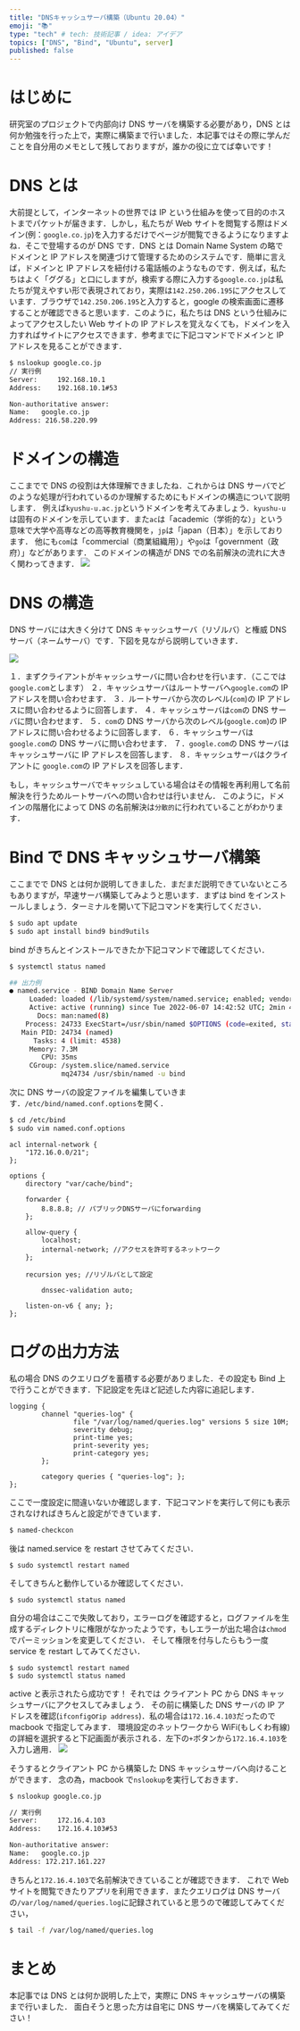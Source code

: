 ```yaml
---
title: "DNSキャッシュサーバ構築（Ubuntu 20.04）"
emoji: "📚"
type: "tech" # tech: 技術記事 / idea: アイデア
topics: ["DNS", "Bind", "Ubuntu", server]
published: false
---
```


# はじめに

研究室のプロジェクトで内部向け DNS サーバを構築する必要があり，DNS とは何か勉強を行った上で，実際に構築まで行いました．本記事ではその際に学んだことを自分用のメモとして残しておりますが，誰かの役に立てば幸いです！

# DNS とは

大前提として，インターネットの世界では IP という仕組みを使って目的のホストまでパケットが届きます．しかし，私たちが Web サイトを閲覧する際はドメイン(例：`google.co.jp`)を入力するだけでページが閲覧できるようになりますよね．そこで登場するのが DNS です．DNS とは Domain Name System の略でドメインと IP アドレスを関連づけて管理するためのシステムです．簡単に言えば，ドメインと IP アドレスを紐付ける電話帳のようなものです．例えば，私たちはよく「ググる」と口にしますが，検索する際に入力する`google.co.jp`は私たちが覚えやすい形で表現されており，実際は`142.250.206.195`にアクセスしています．ブラウザで`142.250.206.195`と入力すると，google の検索画面に遷移することが確認できると思います．このように，私たちは DNS という仕組みによってアクセスしたい Web サイトの IP アドレスを覚えなくても，ドメインを入力すればサイトにアクセスできます．参考までに下記コマンドでドメインと IP アドレスを見ることができます．

```bash
$ nslookup google.co.jp
// 実行例
Server:		192.168.10.1
Address:	192.168.10.1#53

Non-authoritative answer:
Name:	google.co.jp
Address: 216.58.220.99
```

# ドメインの構造

ここまでで DNS の役割は大体理解できましたね．これからは DNS サーバでどのような処理が行われているのか理解するためにもドメインの構造について説明します．
例えば`kyushu-u.ac.jp`というドメインを考えてみましょう．`kyushu-u`は固有のドメインを示しています．また`ac`は「academic（学術的な）」という意味で大学や高専などの高等教育機関を，`jp`は「japan（日本）」を示しております．
他にも`com`は「commercial（商業組織用）」や`go`は「government（政府）」などがあります．
このドメインの構造が DNS での名前解決の流れに大きく関わってきます．
![](/images/9ebfefda4f70eb_domain_tree.png)

# DNS の構造

DNS サーバには大きく分けて DNS キャッシュサーバ（リゾルバ）と権威 DNS サーバ（ネームサーバ）です．下図を見ながら説明していきます．

![](/images/9ebfefda4f70eb_dns_architecture.png)

１．まずクライアントがキャッシュサーバに問い合わせを行います．（ここでは`google.com`とします）
２．キャッシュサーバはルートサーバへ`google.com`の IP アドレスを問い合わせます．
３．ルートサーバから次のレベル(`com`)の IP アドレスに問い合わせるように回答します．
４．キャッシュサーバは`com`の DNS サーバに問い合わせます．
５．`com`の DNS サーバから次のレベル(`google.com`)の IP アドレスに問い合わせるように回答します．
６．キャッシュサーバは`google.com`の DNS サーバに問い合わせます．
７．`google.com`の DNS サーバはキャッシュサーバに IP アドレスを回答します．
８．キャッシュサーバはクライアントに `google.com`の IP アドレスを回答します．

もし，キャッシュサーバでキャッシュしている場合はその情報を再利用して名前解決を行うためルートサーバへの問い合わせは行いません．
このように，ドメインの階層化によって DNS の名前解決は`分散的`に行われていることがわかります．

# Bind で DNS キャッシュサーバ構築

ここまでで DNS とは何か説明してきました．まだまだ説明できていないところもありますが，早速サーバ構築してみようと思います．まずは bind をインストールしましょう．ターミナルを開いて下記コマンドを実行してください．

```bash
$ sudo apt update
$ sudo apt install bind9 bind9utils
```

bind がきちんとインストールできたか下記コマンドで確認してください．

```bash
$ systemctl status named

## 出力例
● named.service - BIND Domain Name Server
     Loaded: loaded (/lib/systemd/system/named.service; enabled; vendor preset: enabled)
     Active: active (running) since Tue 2022-06-07 14:42:52 UTC; 2min 47s ago
       Docs: man:named(8)
    Process: 24733 ExecStart=/usr/sbin/named $OPTIONS (code=exited, status=0/SUCCESS)
   Main PID: 24734 (named)
      Tasks: 4 (limit: 4538)
     Memory: 7.3M
        CPU: 35ms
     CGroup: /system.slice/named.service
             mq24734 /usr/sbin/named -u bind
```

次に DNS サーバの設定ファイルを編集していきます．`/etc/bind/named.conf.options`を開く．

```bash
$ cd /etc/bind
$ sudo vim named.conf.options
```

```dns-zone-file
acl internal-network {
	"172.16.0.0/21";
};

options {
	directory "var/cache/bind";

	forwarder {
		8.8.8.8; // パブリックDNSサーバにforwarding
	};

	allow-query {
		localhost;
		internal-network; //アクセスを許可するネットワーク
	};

	recursion yes; //リゾルバとして設定

        dnssec-validation auto;

	listen-on-v6 { any; };
};
```

# ログの出力方法

私の場合 DNS のクエリログを蓄積する必要がありました．その設定も Bind 上で行うことができます．下記設定を先ほど記述した内容に追記します．

```dns-zone-file
logging {
        channel "queries-log" {
                file "/var/log/named/queries.log" versions 5 size 10M;
                severity debug;
                print-time yes;
                print-severity yes;
                print-category yes;
        };

        category queries { "queries-log"; };
};
```

ここで一度設定に間違いないか確認します．下記コマンドを実行して何にも表示されなければきちんと設定ができています．

```bash
$ named-checkcon
```

後は named.service を restart させてみてください．

```
$ sudo systemctl restart named
```

そしてきちんと動作しているか確認してください．

```
$ sudo systemctl status named
```

自分の場合はここで失敗しており，エラーログを確認すると，ログファイルを生成するディレクトリに権限がなかったようです，もしエラーが出た場合は`chmod`でパーミッションを変更してください．
そして権限を付与したらもう一度 service を restart してみてください．

```
$ sudo systemctl restart named
$ sudo systemctl status named
```

active と表示されたら成功です！
それでは クライアント PC から DNS キャッシュサーバにアクセスしてみましょう．
その前に構築した DNS サーバの IP アドレスを確認(`ifconfig`or`ip address`)．私の場合は`172.16.4.103`だったので macbook で指定してみます．
環境設定のネットワークから WiFi(もしくわ有線)の詳細を選択すると下記画面が表示される．左下の`+`ボタンから`172.16.4.103`を入力し適用．
![](/images/9ebfefda4f70eb_setting_network.png)

そうするとクライアント PC から構築した DNS キャッシュサーバへ向けることができます．
念の為，macbook で`nslookup`を実行しておきます．

```bash
$ nslookup google.co.jp

// 実行例
Server:		172.16.4.103
Address:	172.16.4.103#53

Non-authoritative answer:
Name:	google.co.jp
Address: 172.217.161.227
```

きちんと`172.16.4.103`で名前解決できていることが確認できます．
これで Web サイトを閲覧できたりアプリを利用できます．またクエリログは DNS サーバの`/var/log/named/queries.log`に記録されていると思うので確認してみてください，

```bash
$ tail -f /var/log/named/queries.log
```

# まとめ

本記事では DNS とは何か説明した上で，実際に DNS キャッシュサーバの構築まで行いました．
面白そうと思った方は自宅に DNS サーバを構築してみてください！
